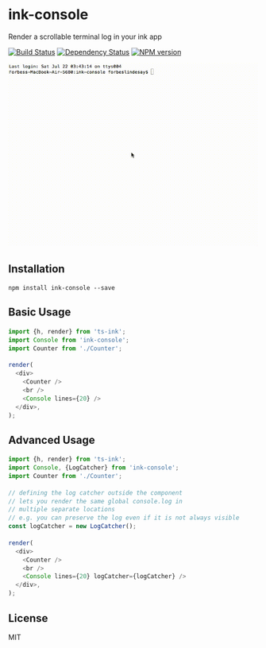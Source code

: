 # ink-console

Render a scrollable terminal log in your ink app

[![Build Status](https://img.shields.io/travis/ForbesLindesay/ink-console/master.svg)](https://travis-ci.org/ForbesLindesay/ink-console)
[![Dependency Status](https://img.shields.io/david/ForbesLindesay/ink-console/master.svg)](http://david-dm.org/ForbesLindesay/ink-console)
[![NPM version](https://img.shields.io/npm/v/ink-console.svg)](https://www.npmjs.org/package/ink-console)

![Demo](ink-console.gif)

## Installation

```
npm install ink-console --save
```

## Basic Usage

```js
import {h, render} from 'ts-ink';
import Console from 'ink-console';
import Counter from './Counter';

render(
  <div>
    <Counter />
    <br />
    <Console lines={20} />
  </div>,
);
```

## Advanced Usage

```js
import {h, render} from 'ts-ink';
import Console, {LogCatcher} from 'ink-console';
import Counter from './Counter';

// defining the log catcher outside the component
// lets you render the same global console.log in
// multiple separate locations
// e.g. you can preserve the log even if it is not always visible
const logCatcher = new LogCatcher();

render(
  <div>
    <Counter />
    <br />
    <Console lines={20} logCatcher={logCatcher} />
  </div>,
);
```

## License

MIT
